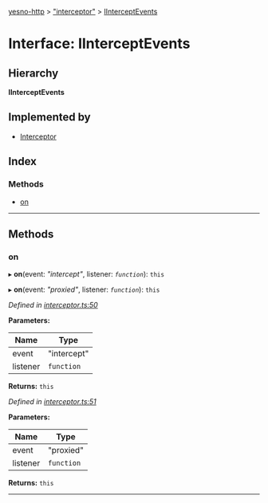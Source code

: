 [yesno-http](../README.md) > ["interceptor"](../modules/_interceptor_.md) > [IInterceptEvents](../interfaces/_interceptor_.iinterceptevents.md)

# Interface: IInterceptEvents

## Hierarchy

**IInterceptEvents**

## Implemented by

* [Interceptor](../classes/_interceptor_.interceptor.md)

## Index

### Methods

* [on](_interceptor_.iinterceptevents.md#on)

---

## Methods

<a id="on"></a>

###  on

▸ **on**(event: *"intercept"*, listener: *`function`*): `this`

▸ **on**(event: *"proxied"*, listener: *`function`*): `this`

*Defined in [interceptor.ts:50](https://github.com/FormidableLabs/yesno/blob/8e1469e/src/interceptor.ts#L50)*

**Parameters:**

| Name | Type |
| ------ | ------ |
| event | "intercept" |
| listener | `function` |

**Returns:** `this`

*Defined in [interceptor.ts:51](https://github.com/FormidableLabs/yesno/blob/8e1469e/src/interceptor.ts#L51)*

**Parameters:**

| Name | Type |
| ------ | ------ |
| event | "proxied" |
| listener | `function` |

**Returns:** `this`

___

